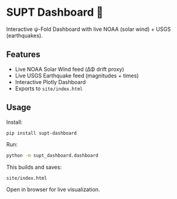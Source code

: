 # SUPT Dashboard 🚀

Interactive ψ-Fold Dashboard with live NOAA (solar wind) + USGS (earthquakes).

## Features
- Live NOAA Solar Wind feed (ΔΦ drift proxy)
- Live USGS Earthquake feed (magnitudes + times)
- Interactive Plotly Dashboard
- Exports to `site/index.html`

## Usage
Install:
```bash
pip install supt-dashboard
```

Run:
```bash
python -m supt_dashboard.dashboard
```

This builds and saves:
```
site/index.html
```
Open in browser for live visualization.
